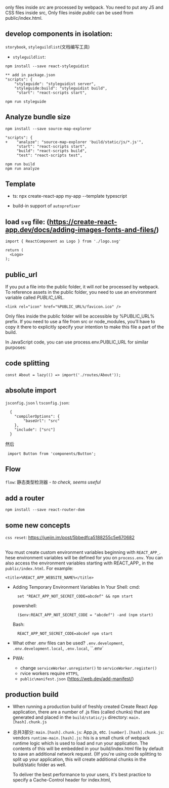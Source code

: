 only files inside _src_ are processed by webpack. You need to put any JS and CSS files inside src,
Only files inside _public_ can be used from public/index.html.

## develop components in isolation:

`storybook`, `styleguildlist`(文档编写工具)

- `styleguildlist`:

```
npm install --save react-styleguidist

** add in package.json
"scripts": {
    "styleguide": "styleguidist server",
    "styleguide:build": "styleguidist build",
     "start": "react-scripts start",

npm run styleguide
```

## Analyze bundle size

```
npm install --save source-map-explorer

"scripts": {
+    "analyze": "source-map-explorer 'build/static/js/*.js'",
     "start": "react-scripts start",
     "build": "react-scripts build",
     "test": "react-scripts test",

npm run build
npm run analyze
```

## Template

- ts:
  npx create-react-app my-app --template typescript

- build-in support of `autoprefixer`

## load `svg` file: (https://create-react-app.dev/docs/adding-images-fonts-and-files/)

```
import { ReactComponent as Logo } from './logo.svg'

return (
  <Logo>
);
```

## public_url

If you put a file into the public folder, it will _not_ be processed by webpack.
To reference assets in the public folder, you need to use an environment variable called _PUBLIC_URL_.

```
<link rel="icon" href="%PUBLIC_URL%/favicon.ico" />
```

Only files inside the public folder will be accessible by %PUBLIC_URL% prefix. If you need to use a file from src or node_modules, you’ll have to copy it there to explicitly specify your intention to make this file a part of the build.

In JavaScript code, you can use process.env.PUBLIC_URL for similar purposes:

## code splitting

```
const About = lazy(() => import('./routes/About'));
```

## absolute import

`jsconfig.json` \ `tsconfig.json`:

```
  {
    "compilerOptions": {
        "baseUrl": "src"
    },
    "include": ["src"]
  }
```
然后
```
 import Button from 'components/Button';
```

## Flow
`flow`: 静态类型检测器 - *to check, seems useful*

## add a router
```
npm install --save react-router-dom
```

## some new concepts

`css reset`: https://juejin.im/post/5bbedfca5188255c5e670682

## 
You must create custom environment variables beginning with `REACT_APP_`. 
hese environment variables will be defined for you on `process.env`.
You can also access the environment variables starting with REACT_APP_ in the `public/index.html`. For example:
```
<title>%REACT_APP_WEBSITE_NAME%</title>
```
- Adding Temporary Environment Variables In Your Shell:
  cmd:
  ```
    set "REACT_APP_NOT_SECRET_CODE=abcdef" && npm start
  ```
  powershell:
  ```
    ($env:REACT_APP_NOT_SECRET_CODE = "abcdef") -and (npm start)
  ```
  Bash:
  ```
    REACT_APP_NOT_SECRET_CODE=abcdef npm start
  ```

- What other .env files can be used?
`.env.development`, `.env.development.local`, `.env.local`, ``.env`

- PWA:
  - change `serviceWorker.unregister()` to `serviceWorker.register()`
  - rvice workers require `HTTPS`,
  - `public\manifest.json` (https://web.dev/add-manifest/)

## production build
- When running a production build of freshly created Create React App application, there are a number of .js files (called chunks) that are generated and placed in the `build/static/js` directory: `main.[hash].chunk.js`
- 总共3部分:
  `main.[hash].chunk.js`: App.js, etc.
  `[number].[hash].chunk.js`: vendors
  `runtime-main.[hash].js`: his is a small chunk of webpack runtime logic which is used to load and run your application. The contents of this will be embedded in your build/index.html file by default to save an additional network request.
  ()If you're using code splitting to split up your application, this will create additional chunks in the build/static folder as well.

  To deliver the best performance to your users, it's best practice to specify a Cache-Control header for index.html,